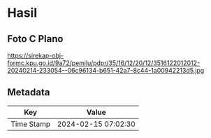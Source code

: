 # Hasil

## Foto C Plano

https://sirekap-obj-formc.kpu.go.id/9a72/pemilu/pdpr/35/16/12/20/12/3516122012012-20240214-233054--06c96134-b651-42a7-8c44-1a00942213d5.jpg


## Metadata

| Key        | Value               |
| ---------- | ------------------- |
| Time Stamp | 2024-02-15 07:02:30 |



